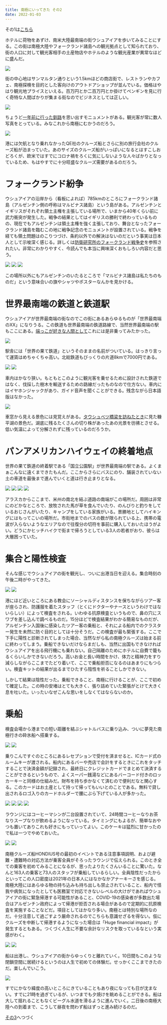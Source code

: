 ```yaml
---
title: 南極にいってきた その2
date: 2022-01-03
---
```


その1は[こちら](/post/1641087425/)

ホテルに荷物をあずけ、南米大陸最南端の街ウシュアイアを歩いてみることにする。この街は南極大陸やフォークランド諸島への観光拠点として知られており、街の人口に対して観光客相手の土産物店やホテルのような観光産業が異常なほどに盛んだ。

![](https://photos.smugmug.com/photos/i-TKPjzKD/0/bb93378d/X3/i-TKPjzKD-X3.jpg)

街の中心地はサンマルタン通りという1.5kmほどの商店街で、レストランやカフェ、南極探検を目的とした客向けのアウトドアショップが並んでいる。価格はやはり観光地プライスといえる。百万円とか二百万円とか掛けてペンギンを見に行く奇特な人間ばかりが集まる街なのでビジネスとしては正しい。

![](https://photos.smugmug.com/photos/i-xgvDmqX/0/51d4226d/X3/i-xgvDmqX-X3.jpg)

ちょうど[一年前に行った釧路](/post/1609657484/)を思い出すモニュメントがある。観光客が常に数人写真をとっている。みなこれから南極にむかうのだろう。

![](https://photos.smugmug.com/photos/i-XzR2xS7/0/4eb80af0/X3/i-XzR2xS7-X3.jpg)

港には欠航となり乗れなかったQE社のクルーズ船とさらに別の旅行会社のクルーズ船が泊まっていた。あのサイズのクルーズ船がいっぱいになるとはすこしおどろくが、欧米ではすでにコロナ禍をろくに気にしないような人々ばかりとなっているため、もはやすでに十分旺盛なクルーズ需要があるのだろう。


# フォークランド紛争

ウシュアイアの沿岸から（看板によれば）785kmのところにフォークランド諸島（アルゼンチン側の呼称はマルビナス諸島）という島がある。アルゼンチンとイギリスがそれぞれ領土主権を主張している場所で、いまから40年くらい前に武力衝突が発生した。戦争の結果としてはイギリスの勝利で終わっているものの、現在でもアルゼンチンは領土主権を強く主張しており、舞台となったフォークランド諸島を臨むこの地に戦争記念のモニュメントが設置されている。戦争を経ても領土問題はのこりつづけ、条約以外での解決はないのだという事実は日本人として示唆深く感じる。詳しくは[防衛研究所のフォークランド戦争史](http://www.nids.mod.go.jp/publication/falkland/)を参照されたい。非常にわかりやすく、今読んでも本当に興味深くおもしろい内容だと思う。

![](https://photos.smugmug.com/photos/i-4dqJncS/0/5bde4466/X3/i-4dqJncS-X3.jpg)
![](https://photos.smugmug.com/photos/i-wrqfBgT/0/375ebb0c/X3/i-wrqfBgT-X3.jpg)
![](https://photos.smugmug.com/photos/i-jLHRmN6/0/3171836a/X3/i-jLHRmN6-X3.jpg)

この場所以外にもアルゼンチンのいたるところで「マルビナス諸島は私たちのものだ」という意味合いの旗やシャツやポスターなんかを見かける。

# 世界最南端の鉄道と鉄道駅

ウシュアイアが世界最南端の街なのでこの街にあるあらゆるものが「世界最南端のXX」になりうる。この鉄道も世界最南端の鉄道路線で、当然世界最南端の駅もここにある。[端っこが好きな人間として](/post/1588744053/)これには是非乗ってみたかった。

![](https://photos.smugmug.com/photos/i-WBh8wSV/0/b889f5aa/X3/i-WBh8wSV-X3.jpg)

駅舎には「世界の果て鉄道」というそのままの名前がついている。はっきり言って運賃はめちゃくちゃ高い。北総鉄道もびっくりの片道8kmで7000円である。

![](https://photos.smugmug.com/photos/i-PB8QJsp/0/30ce286e/X3/i-PB8QJsp-X3.jpg)
![](https://photos.smugmug.com/photos/i-959wpfD/0/d7868025/X3/i-959wpfD-X3.jpg)

車内はかなり狭い。もともとこのように観光客を乗せるために設計された鉄道ではなく、伐採した樹木を輸送するための路線だったものなので仕方ない。車内にはイヤホンジャックがあり、ガイド音声を聞くことができる。残念ながら日本語版はなかった。

![](https://photos.smugmug.com/photos/i-NScdk2Q/0/ffa7916b/X3/i-NScdk2Q-X3.jpg)

車窓から見える景色には見覚えがある。[タウシュベツ橋梁を訪ねたとき](/post/1604726887/)に見た糠平湖の景色だ。湖底に残るたくさんの切り株があったあの光景を彷彿とさせる。低い気温によって分解されずに残っているのだろうか。

# パンアメリカンハイウェイの終着地点

世界の果て鉄道の終着駅である「国立公園駅」が世界最南端の駅である。よくまぁこんなに遠くまできたもんだ。ここからさらにバスにのり、舗装されていない土の車道を最後まで進んでいくと道は行き止まりとなる。

![](https://photos.smugmug.com/photos/i-rD8q7nm/0/e42b9fb0/X3/i-rD8q7nm-X3.jpg)
![](https://photos.smugmug.com/photos/i-S6FXzfg/0/64a17df8/X3/i-S6FXzfg-X3.jpg)
![](https://photos.smugmug.com/photos/i-rL3hsSj/0/0f83e4f8/X3/i-rL3hsSj-X3.jpg)
![](https://photos.smugmug.com/photos/i-vXkdfkd/0/1ee18539/X3/i-vXkdfkd-X3.jpg)

アラスカからここまで、米州の南北を結ぶ道路の南端がこの場所だ。周囲は非常にのどかなところで、放牧された馬が草を食んでいたり、のんびりと釣りをしているおじさんがいたり、キャンプをしている家族がいる。景勝地としてハイキングにはもってこいの場所だ。市街地までのバスの数が限られている上、携帯の電波が入らないようなエリアなので往復分の切符を事前に購入しておいたほうがよい。どうにかヒッチハイクで街まで帰ろうとしている3人の若者がおり、彼らは大層困っていた。

# 集合と陽性検査

そんな感じでウシュアイアの街を観光し、ついに出港当日を迎える。集合時刻の午後二時がやってきた。

![](https://photos.smugmug.com/photos/i-N7crqzd/0/19e6fcf9/X3/i-N7crqzd-X3.jpg)
![](https://photos.smugmug.com/photos/i-rwgnZNM/0/7482828e/X3/i-rwgnZNM-X3.jpg)

港にほど近いところにある教会にソーシャルディスタンスを保ちながらツアー客が座らされ、防護服を着たスタッフ（とくにドクターやナースというわけではないらしい）によって検査をされる。いわゆる抗原検査というもので、鼻の穴にスワブを差し込んで調べるものだ。15分ほどで検査結果がわかる簡易なものだが、アルゼンチン入国後に感染したツアー客の乗船と、それによる船内でのクラスター発生を未然に防ぐ目的としては十分そうだ。この検査が最も緊張する。ここで下手に陽性と診断されてしまった場合、当然ながら私の南極クルーズは始まる前に終わってしまう。乗船できないだけならまだしも、当然に出国もできなければウシュアイアを出る飛行機にも乗れない。自己隔離のためにホテルに自費で籠もるくらいしかできないだろう。高いお金と長い時間をかけ、体力と精神力をすり減らしながらここまでたどり着いて、ここで乗船拒否になるのはあまりにもつらい。検査キットの結果が出るまでひたすら陰性を祈ることしかできない。

しかして結果は陰性だった。乗船できること、南極に行けることが、ここで初めて確定した。この時の安堵はとても大きく、張り詰めていた緊張がとけて大きく息を吐いた。いったいなぜこんな思いをしなくてはならないのか。

# 乗船

検査会場から港までの短い距離を結ぶシャトルバスに乗り込み、ついに夢見た南極行きの砕氷船へ搭乗する。

![](https://photos.smugmug.com/photos/i-jGKrWhw/0/f1bde2b2/X3/i-jGKrWhw-X3.jpg)
![](https://photos.smugmug.com/photos/i-jG4rhhd/0/82100d98/X3/i-jG4rhhd-X3.jpg)

乗りこんですぐのところにあるレセプションで受付を済ませると、ICカード式のルームキーが渡される。船内にあるバーや売店で会計をするときにこれをタッチすることで決済金額が記録され、最終日にクレジットカードでまとめて決済することができるというもので、よくスーパー銭湯などにあるバーコード付きのロッカーキーと同様の仕組みだ。財布を持ち歩かなくて済むので便利だなと関心する。このカードはお土産として持って帰ってもいいとのことである。無料で貸し出されるロゴ入りのカードホルダーで腰にぶら下げている人が多かった。

![](https://photos.smugmug.com/photos/i-WKFdtmJ/0/21b1d0f7/X3/i-WKFdtmJ-X3.jpg)
![](https://photos.smugmug.com/photos/i-bd9pC22/0/8c2e96d9/X3/i-bd9pC22-X3.jpg)
![](https://photos.smugmug.com/photos/i-Pxrwg2c/0/20220aac/X3/i-Pxrwg2c-X3.jpg)
![](https://photos.smugmug.com/photos/i-THqDRmW/0/767efdf8/X3/i-THqDRmW-X3.jpg)

ラウンジにはコーヒーマシンが二台設置されていて、24時間コーヒーなりお茶なりスープなりが飲めるようになっている。タイミングにもよるが、簡単なおやつも置いてありこれも好きにもっていってよい。このケーキは猛烈に甘かったので私は一つでやめておいた。

![](https://photos.smugmug.com/photos/i-Q3CkD4X/0/d3a64796/X3/i-Q3CkD4X-X3.jpg)
![](https://photos.smugmug.com/photos/i-X2xwPTx/0/55f2b90f/X3/i-X2xwPTx-X3.jpg)

南極クルーズ船HONDIUS号の最初のイベントである注意事項説明、および避難・遭難時の対応方法が乗客全員がそろったラウンジで伝えられる。このとき全ての乗客を初めてみることになるが、思ったよりたくさんいることに驚いた。なんと163人の乗客と73人のスタッフが乗船しているらしい。全員陰性だったからといってこの人口密度は2021年の日本人にはなかなかアナーキーさを感じる。南極大陸にはあらゆる物の持ち込みも持ち出しも禁止されていること、船内で怪我や病気になったとしても医務室で対応できないレベルの大けがであればウシュアイアの街に緊急帰港する可能性があること、COVID-19の感染者が多数出た場合はアルゼンチン政府によって帰港が拒否される場合があるので定期的に抗原検査を実施することなどだ。項目としてはかなり多い。南極とは特別な場所なのだ。十分注意して過ごすよう厳命されるのでこちらも意識せざるを得ない。仮にクルーズを中断して帰港するようになった場合は「Huge financial impact」が発生するともある。つくづく人生に不要な余計なリスクを取っているなという実感がわく。

![](https://photos.smugmug.com/photos/i-GTnxF6z/0/db4c0b69/X3/i-GTnxF6z-X3.jpg)
![](https://photos.smugmug.com/photos/i-wBSfbFQ/0/2d40661d/X3/i-wBSfbFQ-X3.jpg)

船は出港し、ウシュアイアの街からゆっくりと離れていく。10日間もこのような閉鎖空間に居続けるというのは人生で初めての体験だ。せっかくここまできたのだ。楽しんでいこう。

![](https://photos.smugmug.com/photos/i-WGPxQXD/0/498ae536/X3/i-WGPxQXD-X3.jpg)

すでにかなり緯度の高いところにきていることもあり夜になっても日が沈まない。すでに21時を過ぎているが、いつまでも夕焼けを眺めることができる。船は大して揺れることもなくビーグル水道を滑るように進んでいく。二日後の南極大陸への到着まで、こうして昼夜を問わず船はずっと進み続けるのだ。

[その3](/post/1641179158/)へつづく
